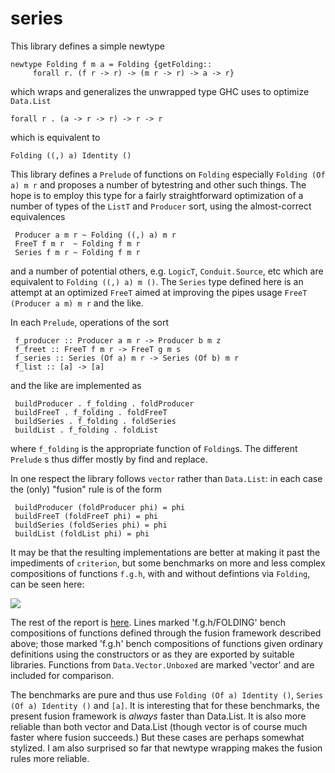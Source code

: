 series
======

This library defines a simple newtype

    newtype Folding f m a = Folding {getFolding::
         forall r. (f r -> r) -> (m r -> r) -> a -> r}

which wraps and generalizes the unwrapped type GHC uses to 
optimize `Data.List`

    forall r . (a -> r -> r) -> r -> r

which is equivalent to 

    Folding ((,) a) Identity ()

This library defines a `Prelude` of functions on `Folding` especially
`Folding (Of a) m r` and proposes a number of bytestring and other
such things.  The hope is to employ this type for a fairly
straightforward optimization of a number of types of the `ListT` 
and `Producer` sort, using the almost-correct equivalences

     Producer a m r ~ Folding ((,) a) m r
     FreeT f m r  ~ Folding f m r
     Series f m r ~ Folding f m r
     
and a number of potential others, e.g. `LogicT`, `Conduit.Source`, etc 
which are equivalent to `Folding ((,) a) m ()`. The `Series` type 
defined here is an attempt at an optimized `FreeT` aimed
at improving the pipes usage `FreeT (Producer a m) m r` and the like.

In each `Prelude`, operations of the sort 

     f_producer :: Producer a m r -> Producer b m z
     f_freet :: FreeT f m r -> FreeT g m s
     f_series :: Series (Of a) m r -> Series (Of b) m r
     f_list :: [a] -> [a]

and the like are implemented as

     buildProducer . f_folding . foldProducer
     buildFreeT . f_folding . foldFreeT
     buildSeries . f_folding . foldSeries
     buildList . f_folding . foldList
     

where `f_folding` is the appropriate function of `Folding`s. The different
`Prelude` s thus differ mostly by find and replace. 

In one respect the library follows `vector` rather than `Data.List`: 
in each case the (only) "fusion" rule is of the form

     buildProducer (foldProducer phi) = phi
     buildFreeT (foldFreeT phi) = phi
     buildSeries (foldSeries phi) = phi
     buildList (foldList phi) = phi  
     
It may be that the resulting implementations are better at making 
it past the impediments of `criterion`, but some benchmarks on 
more and less complex compositions of functions `f.g.h`, with and without
defintions via `Folding`, can be seen here:

![ ](http://michaelt.github.io/images/seriesbench.png)

The rest of the report is
[here](http://michaelt.github.io/bench/seriesbench.html). Lines
marked 'f.g.h/FOLDING' bench compositions of functions defined
through the fusion framework described above; those marked
'f.g.h' bench compositions of functions given ordinary
definitions using the constructors or as they are exported by 
suitable libraries. Functions from `Data.Vector.Unboxed` are 
marked 'vector' and are included for comparison.

The benchmarks are pure and thus use `Folding (Of a) Identity ()`, 
`Series (Of a) Identity ()` and `[a]`. It is interesting that for these benchmarks, the
present fusion framework is *always* faster than Data.List. It is
also more reliable than both vector and Data.List (though vector
is of course much faster where fusion succeeds.) But these cases
are perhaps somewhat stylized. I am also surprised so far that
newtype wrapping makes the fusion rules more reliable.
